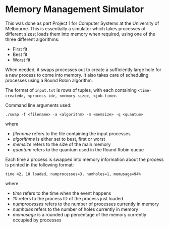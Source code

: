# Memory Management Simulator

This was done as part Project 1 for Computer Systems at the University
of Melbourne. This is essentially a simulator which takes processes of
different sizes; loads them into memory when required, using one of the
three different algorithms:
* First fit
* Best fit
* Worst fit

When needed, it swaps processes out to create a sufficiently large hole
for a new process to come into memory. It also takes care of scheduling
processes using a Round Robin algorithm.

The format of `input.txt` is rows of tuples, with each containing 
`<time-created>, <process-id>, <memory-size>, <job-time>`.

Command line arguments used:
```
./swap -f <filename> -a <algorithm> -m <memsize> -q <quantum>
```
where
* _filename_ refers to the file containing the input processes
* _algorithms_ is either set to best, first or worst
* _memsize_ refers to the size of the main memory
* _quantum_ refers to the quantum used in the Round Robin queue

Each time a process is swapped into memory information about the process
is printed in the following format:
```
time 42, 10 loaded, numprocesses=3, numholes=1, memusage=94%
```
where
* _time_ refers to the time when the event happens
* _10_ refers to the process ID of the process just loaded
* _numprocesses_ refers to the number of processes currently in memory
* _numholes_ refers to the number of holes currently in memory
* _memusage_ is a rounded up percentage of the memory currently occupied by processes
